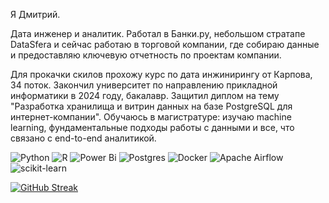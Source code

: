 Я Дмитрий. 

Дата инженер и аналитик. Работал в Банки.ру, небольшом стратапе DataSfera и сейчас работаю в торговой компании, где собираю данные и предоставляю ключевую отчетность по проектам компании. 

Для прокачки скилов прохожу курс по дата инжинирингу от Карпова, 34 поток. Закончил университет по направлению прикладной информатики в 2024 году, бакалавр. Защитил диплом на тему "Разработка хранилища и витрин данных на базе PostgreSQL для интернет-компании". Обучаюсь в магистратуре: изучаю machine learning, фундаментальные подходы работы с данными и все, что связано с end-to-end аналитикой. 

![Python](https://img.shields.io/badge/python-3670A0?style=for-the-badge&logo=python&logoColor=ffdd54)
![R](https://img.shields.io/badge/r-%23276DC3.svg?style=for-the-badge&logo=r&logoColor=white)
![Power Bi](https://img.shields.io/badge/power_bi-F2C811?style=for-the-badge&logo=powerbi&logoColor=black)
![Postgres](https://img.shields.io/badge/postgres-%23316192.svg?style=for-the-badge&logo=postgresql&logoColor=white)
![Docker](https://img.shields.io/badge/docker-%230db7ed.svg?style=for-the-badge&logo=docker&logoColor=white)
![Apache Airflow](https://img.shields.io/badge/Apache%20Airflow-017CEE?style=for-the-badge&logo=Apache%20Airflow&logoColor=white)
![scikit-learn](https://img.shields.io/badge/scikit--learn-%23F7931E.svg?style=for-the-badge&logo=scikit-learn&logoColor=white)

[![GitHub Streak](https://github-readme-streak-stats.herokuapp.com?user=ZhDmitriy&theme=dark&hide_border=true&border_radius=3&date_format=j%20M%5B%20Y%5D)](https://git.io/streak-stats)
